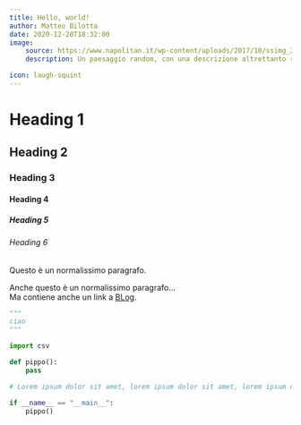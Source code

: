 ```yaml
---
title: Hello, world!
author: Matteo Bilotta
date: 2020-12-28T18:32:00
image:
    source: https://www.napolitan.it/wp-content/uploads/2017/10/ssimg_235-1024x683.jpg
    description: Un paesaggio random, con una descrizione altrettanto randomica.

icon: laugh-squint
---
```

# Heading 1
## Heading 2
### Heading 3
#### Heading 4
##### Heading 5
###### Heading 6

Questo è un normalissimo paragrafo.

Anche questo è un normalissimo paragrafo...  
Ma contiene anche un link a [BLog](/blog).

```python
"""
ciao
"""

import csv

def pippo():
    pass

# Lorem ipsum dolor sit amet, lorem ipsum dolor sit amet, lorem ipsum dolot sit amet...

if __name__ == "__main__":
    pippo()

```
